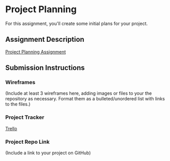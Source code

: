 # Project Planning
For this assignment, you'll create some initial plans for your project.

## Assignment Description
[Project Planning Assignment](https://education.launchcode.org/liftoff/assignments/planning/)

## Submission Instructions

### Wireframes

(Include at least 3 wireframes here, adding images or files to your the repository as necessary. Format them as a bulleted/unordered list with links to the files.)

### Project Tracker
[Trello](https://trello.com/invite/b/OKwgx1Ki/696b31a4add355760c256061d032dc9a/liftoff-agile-board)

### Project Repo Link

(Include a link to your project on GitHub)
